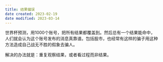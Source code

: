 ```yaml
---
title: 结果偏误
date created: 2023-02-19
date modified: 2023-03-14
---
```


世界杯预测，用1000个账号，把所有结果都覆盖到。然后总有一个结果能命中，人们就会认为这个账号发布的消息真靠谱。包括股市，也经常有这样的骗子用这种方法造成自己战无不胜的假象去骗人。

解决的办法就是：重复观察结果，或者看过程而非结果。
